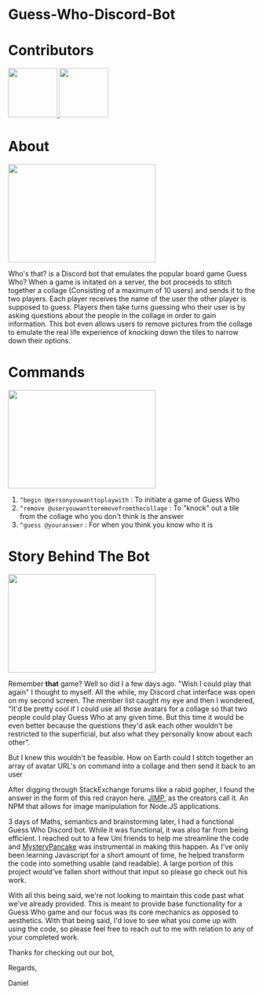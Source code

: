 # Guess-Who-Discord-Bot
<h1> Contributors </h1>

<p float="left">
 
 <a href="https://github.com/djvittachi">
    <img src="https://avatars.githubusercontent.com/u/29562434?s=400v=4" width="100"/> 
  </a>
   
  <a href="https://github.com/MysteryPancake"> 
    <img src="https://avatars.githubusercontent.com/u/9063769?s=400&v=4" width="100"/> 
  </a>
  
</p>
 
<h1>About</h1>

<img src="https://i.ibb.co/XYGyNvV/facebook-cover-photo-1.png" height="200" width = "300" />

Who's that? is a Discord bot that emulates the popular board game Guess Who? When a game is initated on a server, the bot proceeds to stitch together a collage (Consisting of a maximum of 10 users) and sends it to the two players. Each player receives the name of the user the other player is supposed to guess. Players then take turns guessing who their user is by asking questions about the people in the collage in order to gain information. This bot even allows users to remove pictures from the collage to emulate the real life experience of knocking down the tiles to narrow down their options.

<h1>Commands</h1>

<img src="https://9b16f79ca967fd0708d1-2713572fef44aa49ec323e813b06d2d9.ssl.cf2.rackcdn.com/1140x_a10-7_cTC/questionmark1-1563038597.jpg" height="200" width = "300"/>

1. `^begin @personyouwanttoplaywith` : To initiate a game of Guess Who
2. `^remove @useryouwanttoremovefromthecollage` : To "knock" out a tile from the collage who you don't think is the answer
3. `^guess @youranswer` : For when you think you know who it is

<h1>Story Behind The Bot</h1>

<img src="https://cdn-gamesworldau.pressidium.com/wp-content/uploads/2020/05/guess-who-2.jpg" height="200" width = "300"/>

Remember <b>that</b> game? Well so did I a few days ago. "Wish I could play that again" I thought to myself. All the while, my Discord chat interface was open on my second screen. The member list caught my eye and then I wondered, "It'd be pretty cool if I could use all those avatars for a collage so that two people could play Guess Who at any given time. But this time it would be even better because the questions they'd ask each other wouldn't be restricted to the superficial, but also what they personally know about each other".

But I knew this wouldn't be feasible. How on Earth could I stitch together an array of avatar URL's on command into a collage and then send it back to an user

After digging through StackExchange forums like a rabid gopher, I found the answer in the form of this red crayon here. <a href="https://www.npmjs.com/package/jimp">JIMP</a>, as the creators call it. An NPM that allows for image manipulation for Node.JS applications.

3 days of Maths, semantics and brainstorming later, I had a functional Guess Who Discord bot. While it was functional, it was also far from being efficient. I reached out to a few Uni friends to help me streamline the code and <a href="https://github.com/MysteryPancake">MysteryPancake</a> was instrumental in making this happen. As I've only been learning Javascript for a short amount of time, he helped transform the code into something usable (and readable). A large portion of this project would've fallen short without that input so please go check out his work.

With all this being said, we're not looking to maintain this code past what we've already provided. This is meant to provide base functionality for a Guess Who game and our focus was its core mechanics as opposed to aesthetics. With that being said, I'd love to see what you come up with using the code, so please feel free to reach out to me with relation to any of your completed work.

Thanks for checking out our bot,

Regards,

Daniel
